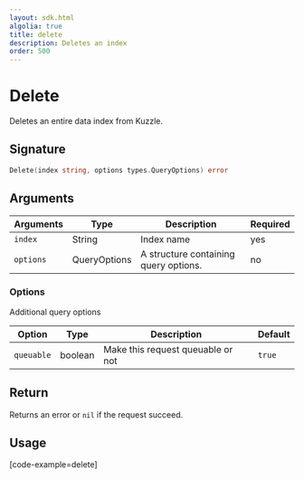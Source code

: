 ```yaml
---
layout: sdk.html
algolia: true
title: delete
description: Deletes an index
order: 500
---
```


# Delete

Deletes an entire data index from Kuzzle.

## Signature

```go
Delete(index string, options types.QueryOptions) error
```

## Arguments

| Arguments | Type         | Description                           | Required |
| --------- | ------------ | ------------------------------------- | -------- |
| `index`   | String       | Index name                            | yes      |
| `options` | QueryOptions | A structure containing query options. | no       |

### **Options**

Additional query options

| Option     | Type    | Description                       | Default |
| ---------- | ------- | --------------------------------- | ------- |
| `queuable` | boolean | Make this request queuable or not | `true`  |

## Return

Returns an error or `nil` if the request succeed.

## Usage

[code-example=delete]
